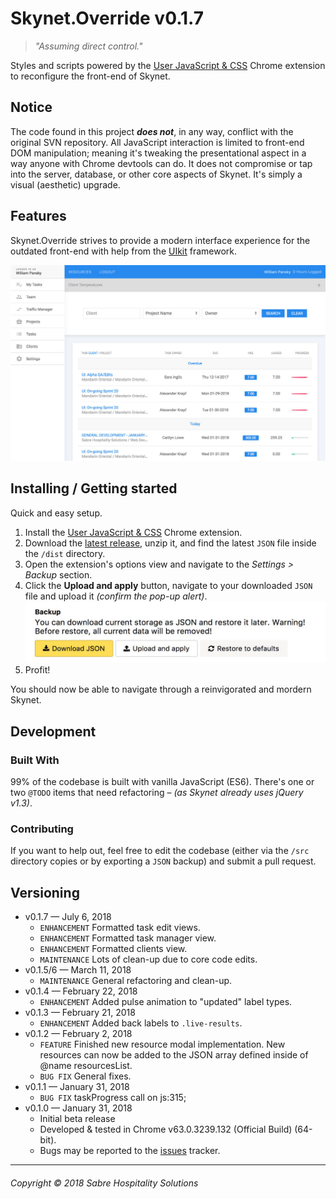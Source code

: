 # Skynet.Override v0.1.7
> _"Assuming direct control."_

Styles and scripts powered by the [User JavaScript & CSS](https://chrome.google.com/webstore/detail/user-javascript-and-css/nbhcbdghjpllgmfilhnhkllmkecfmpld) Chrome extension to reconfigure the front-end of Skynet.

## Notice

The code found in this project _**does not**_, in any way, conflict with the original SVN repository. All JavaScript interaction is limited to front-end DOM manipulation; meaning it's tweaking the presentational aspect in a way anyone with Chrome devtools can do. It does not compromise or tap into the server, database, or other core aspects of Skynet. It's simply a visual (aesthetic) upgrade.

## Features

Skynet.Override strives to provide a modern interface experience for the outdated front-end with help from the [UIkit](https://getuikit.com/) framework.

![Tasks List](assets/override-screen-tasks.jpg)

## Installing / Getting started

Quick and easy setup. 

1. Install the [User JavaScript & CSS](https://chrome.google.com/webstore/detail/user-javascript-and-css/nbhcbdghjpllgmfilhnhkllmkecfmpld) Chrome extension.
2. Download the [latest release](https://github.com/williampansky/skynet.override/releases), unzip it, and find the latest `JSON` file inside the `/dist` directory.
3. Open the extension's options view and navigate to the _Settings > Backup_ section.
4. Click the **Upload and apply** button, navigate to your downloaded `JSON` file and upload it _(confirm the pop-up alert)_.
![JSON Upload](assets/extension-screen-backup.jpg)
5. Profit!

You should now be able to navigate through a reinvigorated and mordern Skynet.

## Development

### Built With
99% of the codebase is built with vanilla JavaScript (ES6). There's one or two `@TODO` items that need refactoring – _(as Skynet already uses jQuery v1.3)_.

### Contributing

If you want to help out, feel free to edit the codebase (either via the `/src` directory copies or by exporting a `JSON` backup) and submit a pull request.

## Versioning

* v0.1.7 — July 6, 2018
    * `ENHANCEMENT` Formatted task edit views.
    * `ENHANCEMENT` Formatted task manager view.
    * `ENHANCEMENT` Formatted clients view.
    * `MAINTENANCE` Lots of clean-up due to core code edits.
* v0.1.5/6 — March 11, 2018
    * `MAINTENANCE` General refactoring and clean-up.
* v0.1.4 — February 22, 2018
    * `ENHANCEMENT` Added pulse animation to "updated" label types.
* v0.1.3 — February 21, 2018
    * `ENHANCEMENT` Added back labels to `.live-results`.
* v0.1.2 — February 2, 2018
    * `FEATURE` Finished new resource modal implementation. New resources can now be added to the JSON array defined inside of @name resourcesList.
    * `BUG FIX` General fixes.
* v0.1.1 — January 31, 2018
    * `BUG FIX` taskProgress call on js:315;
* v0.1.0 — January 31, 2018
    * Initial beta release
    * Developed & tested in Chrome v63.0.3239.132 (Official Build) (64-bit).
    * Bugs may be reported to the [issues](https://github.com/williampansky/skynet.override/issues) tracker.

---

###### Copyright © 2018 Sabre Hospitality Solutions

